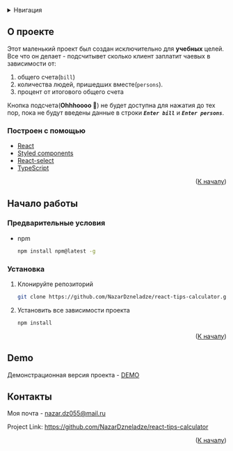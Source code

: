 <a name="readme-top"></a>

<!-- TABLE OF CONTENTS -->
<details>
  <summary>Нвигация</summary>
  <ol>
    <li>
      <a href="#о-проекте">О проекте</a>
      <ul>
        <li><a href="#построен-с-помощью">Построен с помощью</a></li>
      </ul>
    </li>
    <li>
      <a href="#начало-работы">Начало работы</a>
      <ul>
        <li><a href="#предварительные-условия">Предварительные условия</a></li>
        <li><a href="#установка">Установка</a></li>
      </ul>
    </li>
	<li><a href="#demo">DEMO</a></li>
    <li><a href="#контакты">Контакты</a></li>
  </ol>
</details>

<!-- ABOUT THE PROJECT -->

## О проекте

Этот маленький проект был создан исключительно для **учебных** целей. Все что он делает - подсчитывет сколько клиент заплатит чаевых в зависимости от:

1. общего счета(`bill`)
2. количества людей, пришедших вместе(`persons`).
3. процент от итогового общего счета

Кнопка подсчета(**Ohhhoooo 🍻**) не будет доступна для нажатия до тех пор, пока не будут введены данные в строки **_`Enter bill`_** и **_`Enter persons`_**.

### Построен с помощью

- [React](https://reactjs.org)
- [Styled components](https://styled-components.com)
- [React-select](https://react-select.com/home)
- [TypeScript](https://www.typescriptlang.org)

<p align="right">(<a href="#readme-top">К началу</a>)</p>

<!-- GETTING STARTED -->

## Начало работы

### Предварительные условия

- npm
  ```sh
  npm install npm@latest -g
  ```

### Установка

1. Клонируйте репозиторий
   ```sh
   git clone https://github.com/NazarDzneladze/react-tips-calculator.git
   ```
2. Установить все зависимости проекта
   ```sh
   npm install
   ```

<p align="right">(<a href="#readme-top">К началу</a>)</p>

## Demo

Демонстрационная версия проекта - [DEMO](https://nazardzneladze.github.io/react-tips-calculator/)

<!-- CONTACT -->

## Контакты

Моя почта - nazar.dz055@mail.ru

Project Link: https://github.com/NazarDzneladze/react-tips-calculator

<p align="right">(<a href="#readme-top">К началу</a>)</p>
